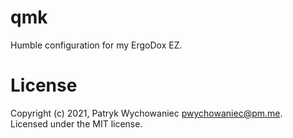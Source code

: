# qmk

Humble configuration for my ErgoDox EZ.

# License

Copyright (c) 2021, Patryk Wychowaniec <pwychowaniec@pm.me>.    
Licensed under the MIT license.
